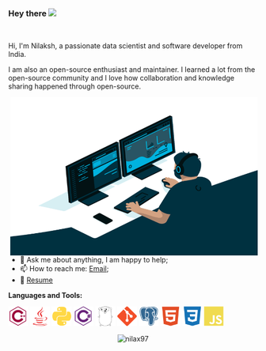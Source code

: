 <link rel="stylesheet" href="https://cdn.jsdelivr.net/gh/devicons/devicon@latest/devicon.min.css">

### Hey there <img src="https://media.giphy.com/media/hvRJCLFzcasrR4ia7z/giphy.gif" width="25px">

<br />

Hi, I'm Nilaksh, a passionate data scientist and software developer from India. 

I am also an open-source enthusiast and maintainer. I learned a lot from the open-source community and I love how collaboration and knowledge sharing happened through open-source.


  <img align="right" alt="GIF" src="https://github.com/nilax97/nilax97/blob/master/code.gif?raw=true" width="500" height="320" />
  
- 💬 Ask me about anything, I am happy to help;
- 📫 How to reach me: [Email](mailto:agarwal.nilaksh@gmail.com);
- 📝 [Resume](https://nilax97.github.io/files/resume.pdf)

**Languages and Tools:**  

<code><img height="40" src="https://raw.githubusercontent.com/devicons/devicon/master/icons/cplusplus/cplusplus-line.svg"></code>
<code><img height="40" src="https://raw.githubusercontent.com/devicons/devicon/master/icons/java/java-plain.svg"></code>
<code><img height="40" src="https://raw.githubusercontent.com/devicons/devicon/master/icons/python/python-plain.svg"></code>
<code><img height="40" src="https://raw.githubusercontent.com/devicons/devicon/master/icons/csharp/csharp-line.svg"></code>
<code><img height="40" src="https://raw.githubusercontent.com/devicons/devicon/master/icons/go/go-line.svg"></code>
<code><img height="40" src="https://raw.githubusercontent.com/devicons/devicon/master/icons/git/git-plain.svg"></code>
<code><img height="40" src="https://raw.githubusercontent.com/devicons/devicon/master/icons/postgresql/postgresql-plain.svg"></code>
<code><img height="40" src="https://raw.githubusercontent.com/devicons/devicon/master/icons/html5/html5-plain.svg"></code>
<code><img height="40" src="https://raw.githubusercontent.com/devicons/devicon/master/icons/css3/css3-plain.svg"></code>
<code><img height="40" src="https://raw.githubusercontent.com/devicons/devicon/master/icons/javascript/javascript-plain.svg"></code>

<p align="center"> <img src="https://github-readme-stats.vercel.app/api?username=nilax97&show_icons=true&count_private=true&theme=gotham" alt="nilax97" />




